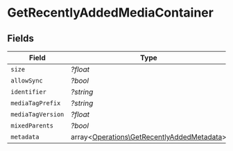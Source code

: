 # GetRecentlyAddedMediaContainer


## Fields

| Field                                                                                             | Type                                                                                              | Required                                                                                          | Description                                                                                       | Example                                                                                           |
| ------------------------------------------------------------------------------------------------- | ------------------------------------------------------------------------------------------------- | ------------------------------------------------------------------------------------------------- | ------------------------------------------------------------------------------------------------- | ------------------------------------------------------------------------------------------------- |
| `size`                                                                                            | *?float*                                                                                          | :heavy_minus_sign:                                                                                | N/A                                                                                               | 50                                                                                                |
| `allowSync`                                                                                       | *?bool*                                                                                           | :heavy_minus_sign:                                                                                | N/A                                                                                               |                                                                                                   |
| `identifier`                                                                                      | *?string*                                                                                         | :heavy_minus_sign:                                                                                | N/A                                                                                               | com.plexapp.plugins.library                                                                       |
| `mediaTagPrefix`                                                                                  | *?string*                                                                                         | :heavy_minus_sign:                                                                                | N/A                                                                                               | /system/bundle/media/flags/                                                                       |
| `mediaTagVersion`                                                                                 | *?float*                                                                                          | :heavy_minus_sign:                                                                                | N/A                                                                                               | 1680021154                                                                                        |
| `mixedParents`                                                                                    | *?bool*                                                                                           | :heavy_minus_sign:                                                                                | N/A                                                                                               |                                                                                                   |
| `metadata`                                                                                        | array<[Operations\GetRecentlyAddedMetadata](../../Models/Operations/GetRecentlyAddedMetadata.md)> | :heavy_minus_sign:                                                                                | N/A                                                                                               |                                                                                                   |